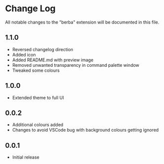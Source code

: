 # Change Log
All notable changes to the "berba" extension will be documented in this file.

## 1.1.0
- Reversed changelog direction
- Added icon
- Added README.md with preview image
- Removed unwanted transparency in command palette window
- Tweaked some colours

## 1.0.0
- Extended theme to full UI

## 0.0.2
- Additional colours added
- Changes to avoid VSCode bug with background colours getting ignored

## 0.0.1
- Initial release
